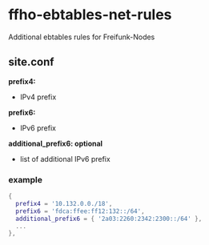 ffho-ebtables-net-rules
=======================

Additional ebtables rules for Freifunk-Nodes

site.conf
---------

**prefix4:**
- IPv4 prefix

**prefix6:**
- IPv6 prefix

**additional_prefix6: optional**
- list of additional IPv6 prefix

### example
```lua
{
  prefix4 = '10.132.0.0./18',
  prefix6 = 'fdca:ffee:ff12:132::/64',
  additional_prefix6 = { '2a03:2260:2342:2300::/64' },
  ...
},
```
